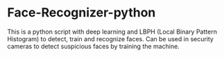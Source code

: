 # Face-Recognizer-python
This is a python script with deep learning and LBPH (Local Binary Pattern Histogram)  to detect, train and recognize faces. Can be used in security cameras to detect suspicious faces by training the machine.
